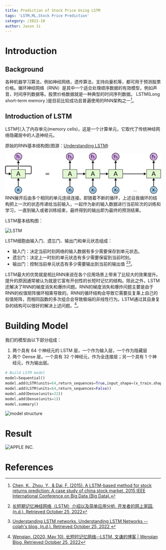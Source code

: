 ```yaml
---
title: Prediction of Stock Price Using LSTM
tags: 'LSTM,ML,Stock Price Prediction'
category: /2022-10
author: Jason Ji
---
```

# Introduction
## Background
各种机器学习算法，例如神经网络，遗传算法，支持向量机等，都可用于预测股票价格。循环神经网络（RNN）是其中一个适合处理顺序数据的有效模型，例如声音，时间序列数据等。股票价格数据就是一种典型的时间序列数据。
LSTM(Long short-term memory )是目前比较成功且普遍使用的RNN架构之一[^1]。
## Introduction of LSTM
LSTM引入了内存单元(memory cells)，这是一个计算单元，它取代了传统神经网络隐藏层中的人造神经元。

原始的RNN基本结构图(图源：[Understanding LSTM](http://colah.github.io/posts/2015-08-Understanding-LSTMs/))

![RNN](./images/RNN-unrolled.png)
RNN展开后由多个相同的单元连续连接。即随着不断的循环，上述自我循环的结构把上一次的状态传递给当前输入，一起作为新的输入数据进行当前轮次的训练和学习，一直到输入或者训练结束，最终得到的输出即为最终的预测结果。

LSTM基本结构图：

![LSTM](http://colah.github.io/posts/2015-08-Understanding-LSTMs/img/LSTM3-chain.png)


LSTM细胞由输入门、遗忘门、输出门和单元状态组成：
* 输入门：决定当前时刻网络的输入数据有多少需要保存到单元状态。
* 遗忘门：决定上一时刻的单元状态有多少需要保留到当前时刻。
* 输出门：控制当前单元状态有多少需要输出到当前的输出值 [^2][^3]。

LSTM最大的优势就是相比RNN来说在各个应用场景上带来了比较大的效果提升。提升的原因通常被认为就是它富有开创性的长短时记忆的结构。除此之外，LSTM还解决了RNN的梯度消失和爆炸问题。RNN的梯度消失和爆炸问题主要是由于RNN的权值矩阵循环相乘导致的。RNN的循环结构会导致它需要反复乘上自己的权值矩阵，而相同函数的多次组合会导致极端的非线性行为。LSTM通过其自身复杂的结构可以很好的解决上述问题。[^4]。

# Building Model
我们的模型由以下部分组成：
1. 两个具有 64 个神经元的 LSTM 层，一个作为输入层，一个作为隐藏层
2. 两个 Dense 层，一个具有 32 个神经元，作为全连接层；另一个具有 1 个神经元，作为输出层。

``` python
# Build LSTM model
model=Sequential()
model.add(LSTM(units=64,return_sequences=True,input_shape=(x_train.shape[1],1)))
model.add(LSTM(units=64,return_sequences=False))
model.add(Dense(units=32))
model.add(Dense(units=1))
model.summary()
```
![model structure](https://s2.loli.net/2022/10/25/tCEIPlVBaRpFLqX.png)


# Result

![APPLE INC.](https://s2.loli.net/2022/10/25/5DR9Fs6KWC1Xhtd.png)

# References
[^1]:[Chen, K., Zhou, Y., &amp; Dai, F. (2015). A LSTM-based method for stock returns prediction: A case study of china stock market. 2015 IEEE International Conference on Big Data (Big Data).](https://doi.org/10.1109/bigdata.2015.7364089)  
[^2]:[长短期记忆神经网络（LSTM）介绍以及简单应用分析. 开发者的网上家园. (n.d.). Retrieved October 25, 2022](https://www.cnblogs.com/liuzhen1995/p/11625684.html )
[^3]:[Understanding LSTM networks. Understanding LSTM Networks -- colah's blog. (n.d.). Retrieved October 25, 2022 ](http://colah.github.io/posts/2015-08-Understanding-LSTMs/ )
[^4]:[Wenqian. (2020, May 10). 长短时记忆网络--LSTM. 文谦的博客 | Wenqian Blog. Retrieved October 25, 2022](http://www.wenqianzhao.cn/2020/05/10/lstm/)






